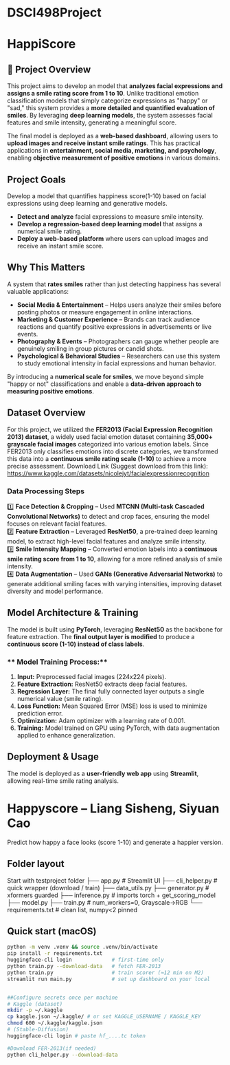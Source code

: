 # DSCI498Project
# HappiScore

## 📌 Project Overview
This project aims to develop an model that **analyzes facial expressions and assigns a smile rating score from 1 to 10**. Unlike traditional emotion classification models that simply categorize expressions as "happy" or "sad," this system provides a **more detailed and quantified evaluation of smiles**. By leveraging **deep learning models**, the system assesses facial features and smile intensity, generating a meaningful score.

The final model is deployed as a **web-based dashboard**, allowing users to **upload images and receive instant smile ratings**. This has practical applications in **entertainment, social media, marketing, and psychology**, enabling **objective measurement of positive emotions** in various domains.

## Project Goals
Develop a model that quantifies happiness score(1-10) based on facial expressions using deep learning and generative models.
- **Detect and analyze** facial expressions to measure smile intensity.
- **Develop a regression-based deep learning model** that assigns a numerical smile rating.
- **Deploy a web-based platform** where users can upload images and receive an instant smile score.

## Why This Matters
A system that **rates smiles** rather than just detecting happiness has several valuable applications:
- **Social Media & Entertainment** – Helps users analyze their smiles before posting photos or measure engagement in online interactions.
- **Marketing & Customer Experience** – Brands can track audience reactions and quantify positive expressions in advertisements or live events.
- **Photography & Events** – Photographers can gauge whether people are genuinely smiling in group pictures or candid shots.
- **Psychological & Behavioral Studies** – Researchers can use this system to study emotional intensity in facial expressions and human behavior.

By introducing a **numerical scale for smiles**, we move beyond simple "happy or not" classifications and enable a **data-driven approach to measuring positive emotions**.

## Dataset Overview
For this project, we utilized the **FER2013 (Facial Expression Recognition 2013) dataset**, a widely used facial emotion dataset containing **35,000+ grayscale facial images** categorized into various emotion labels. Since FER2013 only classifies emotions into discrete categories, we transformed this data into a **continuous smile rating scale (1-10)** to achieve a more precise assessment.
Download Link (Suggest download from this link): https://www.kaggle.com/datasets/nicolejyt/facialexpressionrecognition
### Data Processing Steps
1️⃣ **Face Detection & Cropping** – Used **MTCNN (Multi-task Cascaded Convolutional Networks)** to detect and crop faces, ensuring the model focuses on relevant facial features.  
2️⃣ **Feature Extraction** – Leveraged **ResNet50**, a pre-trained deep learning model, to extract high-level facial features and analyze smile intensity.  
3️⃣ **Smile Intensity Mapping** – Converted emotion labels into a **continuous smile rating score from 1 to 10**, allowing for a more refined analysis of smile intensity.  
4️⃣ **Data Augmentation** – Used **GANs (Generative Adversarial Networks)** to generate additional smiling faces with varying intensities, improving dataset diversity and model performance.  

##  Model Architecture & Training
The model is built using **PyTorch**, leveraging **ResNet50** as the backbone for feature extraction. The **final output layer is modified** to produce a **continuous score (1-10) instead of class labels**.

### ** Model Training Process:**
1. **Input:** Preprocessed facial images (224x224 pixels).
2. **Feature Extraction:** ResNet50 extracts deep facial features.
3. **Regression Layer:** The final fully connected layer outputs a single numerical value (smile rating).
4. **Loss Function:** Mean Squared Error (MSE) loss is used to minimize prediction error.
5. **Optimization:** Adam optimizer with a learning rate of 0.001.
6. **Training:** Model trained on GPU using PyTorch, with data augmentation applied to enhance generalization.

## Deployment & Usage
The model is deployed as a **user-friendly web app** using **Streamlit**, allowing real-time smile rating analysis.


# Happyscore  –  Liang Sisheng, Siyuan Cao
Predict how happy a face looks (score 1-10) and generate a happier version.

## Folder layout
Start with testproject folder
├── app.py # Streamlit UI
├── cli_helper.py # quick wrapper (download / train)
├── data_utils.py
├── generator.py # xformers guarded
├── inference.py # imports torch + get_scoring_model
├── model.py
├── train.py # num_workers=0, Grayscale→RGB
└── requirements.txt # clean list, numpy<2 pinned

## Quick start (macOS)
```bash
python -m venv .venv && source .venv/bin/activate
pip install -r requirements.txt
huggingface-cli login             # first-time only
python train.py --download-data   # fetch FER-2013
python train.py                   # train scorer (≈12 min on M2)
streamlit run main.py             # set up dashboard on your local


##Configure secrets once per machine
# Kaggle (dataset)
mkdir -p ~/.kaggle
cp kaggle.json ~/.kaggle/ # or set KAGGLE_USERNAME / KAGGLE_KEY
chmod 600 ~/.kaggle/kaggle.json
# (Stable-Diffusion)
huggingface-cli login # paste hf_....tc token

#Download FER-2013(if needed)
python cli_helper.py --download-data
